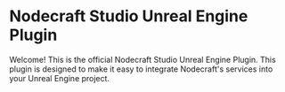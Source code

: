 ﻿# Nodecraft Studio Unreal Engine Plugin
Welcome! This is the official Nodecraft Studio Unreal Engine Plugin. This plugin is designed to make it easy to integrate Nodecraft's services into your Unreal Engine project.